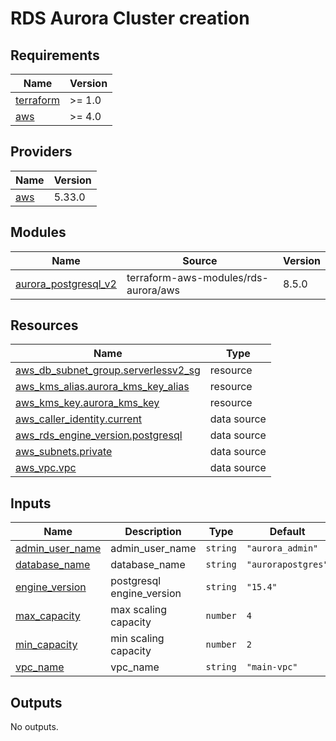 # RDS Aurora Cluster creation

<!-- BEGIN_TF_DOCS -->
## Requirements

| Name | Version |
|------|---------|
| <a name="requirement_terraform"></a> [terraform](#requirement\_terraform) | >= 1.0 |
| <a name="requirement_aws"></a> [aws](#requirement\_aws) | >= 4.0 |

## Providers

| Name | Version |
|------|---------|
| <a name="provider_aws"></a> [aws](#provider\_aws) | 5.33.0 |

## Modules

| Name | Source | Version |
|------|--------|---------|
| <a name="module_aurora_postgresql_v2"></a> [aurora\_postgresql\_v2](#module\_aurora\_postgresql\_v2) | terraform-aws-modules/rds-aurora/aws | 8.5.0 |

## Resources

| Name | Type |
|------|------|
| [aws_db_subnet_group.serverlessv2_sg](https://registry.terraform.io/providers/hashicorp/aws/latest/docs/resources/db_subnet_group) | resource |
| [aws_kms_alias.aurora_kms_key_alias](https://registry.terraform.io/providers/hashicorp/aws/latest/docs/resources/kms_alias) | resource |
| [aws_kms_key.aurora_kms_key](https://registry.terraform.io/providers/hashicorp/aws/latest/docs/resources/kms_key) | resource |
| [aws_caller_identity.current](https://registry.terraform.io/providers/hashicorp/aws/latest/docs/data-sources/caller_identity) | data source |
| [aws_rds_engine_version.postgresql](https://registry.terraform.io/providers/hashicorp/aws/latest/docs/data-sources/rds_engine_version) | data source |
| [aws_subnets.private](https://registry.terraform.io/providers/hashicorp/aws/latest/docs/data-sources/subnets) | data source |
| [aws_vpc.vpc](https://registry.terraform.io/providers/hashicorp/aws/latest/docs/data-sources/vpc) | data source |

## Inputs

| Name | Description | Type | Default | Required |
|------|-------------|------|---------|:--------:|
| <a name="input_admin_user_name"></a> [admin\_user\_name](#input\_admin\_user\_name) | admin\_user\_name | `string` | `"aurora_admin"` | no |
| <a name="input_database_name"></a> [database\_name](#input\_database\_name) | database\_name | `string` | `"aurorapostgres"` | no |
| <a name="input_engine_version"></a> [engine\_version](#input\_engine\_version) | postgresql engine\_version | `string` | `"15.4"` | no |
| <a name="input_max_capacity"></a> [max\_capacity](#input\_max\_capacity) | max scaling capacity | `number` | `4` | no |
| <a name="input_min_capacity"></a> [min\_capacity](#input\_min\_capacity) | min scaling capacity | `number` | `2` | no |
| <a name="input_vpc_name"></a> [vpc\_name](#input\_vpc\_name) | vpc\_name | `string` | `"main-vpc"` | no |

## Outputs

No outputs.
<!-- END_TF_DOCS -->
